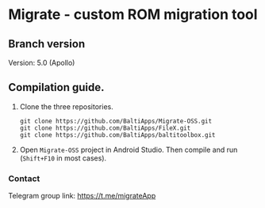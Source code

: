 # Migrate - custom ROM migration tool

## Branch version
Version: 5.0 (Apollo)

## Compilation guide.
1. Clone the three repositories.
   ```
   git clone https://github.com/BaltiApps/Migrate-OSS.git
   git clone https://github.com/BaltiApps/FileX.git
   git clone https://github.com/BaltiApps/baltitoolbox.git
   ```
2. Open `Migrate-OSS` project in Android Studio. Then compile and run (`Shift+F10` in most cases).

### Contact
Telegram group link: https://t.me/migrateApp    